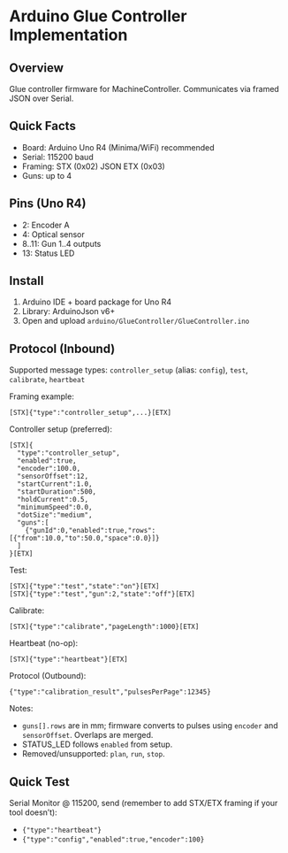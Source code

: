 # Arduino Glue Controller Implementation

## Overview

Glue controller firmware for MachineController. Communicates via framed JSON over Serial.

## Quick Facts

- Board: Arduino Uno R4 (Minima/WiFi) recommended
- Serial: 115200 baud
- Framing: STX (0x02) JSON ETX (0x03)
- Guns: up to 4

## Pins (Uno R4)

- 2: Encoder A
- 4: Optical sensor
- 8..11: Gun 1..4 outputs
- 13: Status LED

## Install

1) Arduino IDE + board package for Uno R4
2) Library: ArduinoJson v6+
3) Open and upload `arduino/GlueController/GlueController.ino`

## Protocol (Inbound)

Supported message types: `controller_setup` (alias: `config`), `test`, `calibrate`, `heartbeat`

Framing example:
```
[STX]{"type":"controller_setup",...}[ETX]
```

Controller setup (preferred):
```
[STX]{
  "type":"controller_setup",
  "enabled":true,
  "encoder":100.0,
  "sensorOffset":12,
  "startCurrent":1.0,
  "startDuration":500,
  "holdCurrent":0.5,
  "minimumSpeed":0.0,
  "dotSize":"medium",
  "guns":[
    {"gunId":0,"enabled":true,"rows":[{"from":10.0,"to":50.0,"space":0.0}]}
  ]
}[ETX]
```

Test:
```
[STX]{"type":"test","state":"on"}[ETX]
[STX]{"type":"test","gun":2,"state":"off"}[ETX]
```

Calibrate:
```
[STX]{"type":"calibrate","pageLength":1000}[ETX]
```

Heartbeat (no-op):
```
[STX]{"type":"heartbeat"}[ETX]
```

Protocol (Outbound):
```
{"type":"calibration_result","pulsesPerPage":12345}
```

Notes:
- `guns[].rows` are in mm; firmware converts to pulses using `encoder` and `sensorOffset`. Overlaps are merged.
- STATUS_LED follows `enabled` from setup.
- Removed/unsupported: `plan`, `run`, `stop`.

## Quick Test

Serial Monitor @ 115200, send (remember to add STX/ETX framing if your tool doesn’t):
- `{"type":"heartbeat"}`
- `{"type":"config","enabled":true,"encoder":100}`
